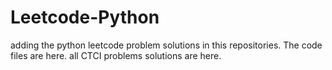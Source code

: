 # Leetcode-Python
adding the python leetcode problem solutions in this repositories. 
The code files are here.
all CTCI problems solutions are here.

















































































































































































































































































































































































































































































































































































































































































































































































































































































































































































































































































































































































































































































































